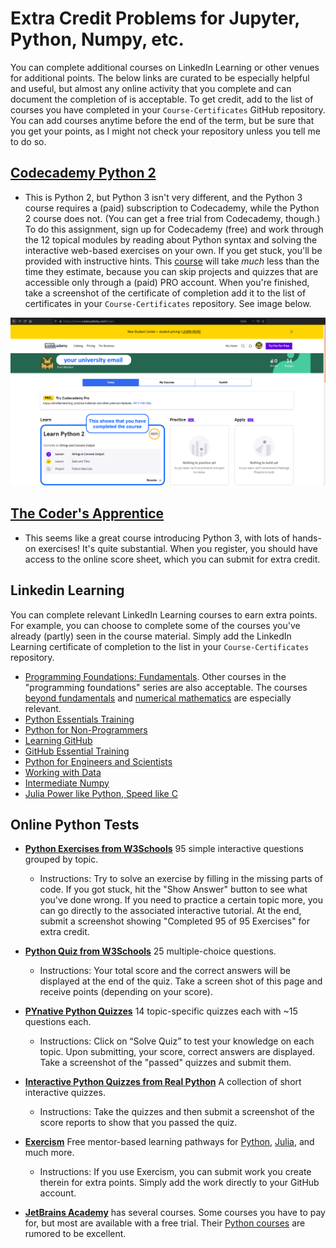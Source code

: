 # Extra Credit Problems for Jupyter, Python, Numpy, etc.

You can complete additional courses on LinkedIn Learning or other venues for additional points. The below links are curated to be especially helpful and useful, but almost any online activity that you complete and can document the completion of is acceptable. To get credit, add to the list of courses you have completed in your `Course-Certificates` GitHub repository. You can add courses anytime before the end of the term, but be sure that you get your points, as I might not check your repository unless you tell me to do so.

## [Codecademy Python 2](https://www.codecademy.com/learn/learn-python)

- This is Python 2, but Python 3 isn't very different, and the Python 3 course requires a (paid) subscription to Codecademy, while the Python 2 course does not. (You can get a free trial from Codecademy, though.) To do this assignment, sign up for Codecademy (free) and work through the 12 topical modules by reading about Python syntax and solving the interactive web-based exercises on your own. If you get stuck, you'll be provided with instructive hints. This [course](https://www.codecademy.com/learn/learn-python) will take *much* less than the time they estimate, because you can skip projects and quizzes that are accessible only through a (paid) PRO account. When you're finished, take a screenshot of the certificate of completion add it to the list of certificates in your `Course-Certificates` repository. See image below.

![image](../linkedFiles/codecademy.png)

## [The Coder's Apprentice](https://dodona.ugent.be/en/courses/296/)
- This seems like a great course introducing Python 3, with lots of hands-on exercises! It's quite substantial. When you register, you should have access to the online score sheet, which you can submit for extra credit.

## Linkedin Learning

You can complete relevant LinkedIn Learning courses to earn extra points. For example, you can choose to complete some of the courses you've already (partly) seen in the course material. Simply add the LinkedIn Learning certificate of completion to the list in your `Course-Certificates` repository.

- [Programming Foundations: Fundamentals](https://www.linkedin.com/learning/programming-foundations-fundamentals-3?u=56982905). Other courses in the "programming foundations" series are also acceptable. The courses [beyond fundamentals](https://www.linkedin.com/learning/programming-foundations-beyond-the-fundamentals?u=56982905) and [numerical mathematics](https://www.linkedin.com/learning/programming-foundations-numerical-mathematics-and-calculations?u=56982905) are especially relevant.
- [Python Essentials Training](https://www.linkedin.com/learning/python-essential-training-18764650)
- [Python for Non-Programmers](https://www.linkedin.com/learning/python-for-non-programmers)
- [Learning GitHub](https://www.linkedin.com/learning/learning-github-18719601?u=56982905)
- [GitHub Essential Training](https://www.linkedin.com/learning/github-essential-training-1-the-basics?u=56982905)
- [Python for Engineers and Scientists](https://www.linkedin.com/learning/python-for-engineers-and-scientists)
- [Working with Data](https://www.linkedin.com/learning/advanced-python-working-with-data?u=56982905)
- [Intermediate Numpy](https://www.linkedin.com/learning/numpy-essential-training-2-matplotlib-and-linear-algebra-capabilities)
- [Julia Power like Python, Speed like C](https://www.linkedin.com/learning/learning-julia?u=56982905)


## Online Python Tests

- [**Python Exercises from W3Schools**](https://www.w3schools.com/python/exercise.asp) 95 simple interactive questions grouped by topic.

  - Instructions: Try to solve an exercise by filling in the missing parts of code. If you got stuck, hit the "Show Answer" button to see what you've done wrong. If you need to practice a certain topic more, you can go directly to the associated interactive tutorial. At the end, submit a screenshot showing "Completed 95 of 95 Exercises" for extra credit.

- [**Python Quiz from W3Schools**](https://www.w3schools.com/quiztest/quiztest.asp?qtest=PYTHON) 25 multiple-choice questions.

  - Instructions: Your total score and the correct answers will be displayed at the end of the quiz. Take a screen shot of this page and receive points (depending on your score).

- [**PYnative Python Quizzes**](https://pynative.com/python-quizzes/) 14 topic-specific quizzes each with ~15 questions each.
  - Instructions: Click on “Solve Quiz” to test your knowledge on each topic. Upon submitting, your score, correct answers are displayed. Take a screenshot of the "passed" quizzes and submit them.

- [**Interactive Python Quizzes from Real Python**](https://realpython.com/quizzes/) A collection of short interactive quizzes.
  - Instructions: Take the quizzes and then submit a screenshot of the score reports to show that you passed the quiz.

- [**Exercism**](http://exercism.io/) Free mentor-based learning pathways for [Python](https://exercism.io/tracks/python), [Julia](https://exercism.io/tracks/julia), and much more.
  - Instructions: If you use Exercism, you can submit work you create therein for extra points. Simply add the work directly to your GitHub account.

- [**JetBrains Academy**](https://hyperskill.org/tracks) has several courses. Some courses you have to pay for, but most are available with a free trial. Their [Python courses](https://hyperskill.org/tracks?category=1) are rumored to be excellent.
